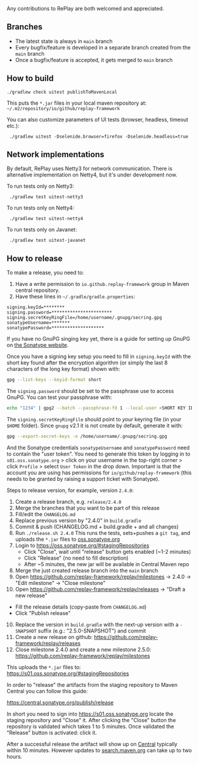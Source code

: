Any contributions to RePlay are both welcomed and appreciated.

## Branches

- The latest state is always in `main` branch
- Every bugfix/feature is developed in a separate branch created from the `main` branch
- Once a bugfix/feature is accepted, it gets merged to `main` branch


## How to build

    ./gradlew check uitest publishToMavenLocal

This puts the `*.jar` files in your local maven repository at: `~/.m2/repository/io/github/replay-framework`

You can also customize parameters of UI tests (browser, headless, timeout etc.):

     ./gradlew uitest -Dselenide.browser=firefox -Dselenide.headless=true

## Network implementations

By default, RePlay uses Netty3 for network communication. 
There is alternative implementation on Netty4, but it's under development now. 

To run tests only on Netty3:

     ./gradlew test uitest-netty3

To run tests only on Netty4:

     ./gradlew test uitest-netty4

To run tests only on Javanet:

     ./gradlew test uitest-javanet

## How to release

To make a release, you need to:
1. Have a write permission to `io.github.replay-framework` group in Maven central repository.
2. Have these lines in `~/.gradle/gradle.properties`:

```
signing.keyId=********
signing.password=***********************
signing.secretKeyRingFile=/home/username/.gnupg/secring.gpg
sonatypeUsername=*******
sonatypePassword=********************
```

If you have no GnuPG singing key yet, there is a guide for setting up GnuPG on [the Sonatype website](https://central.sonatype.org/publish/requirements/gpg).

Once you have a signing key setup you need to fill in `signing.keyId` with the short key found after the encryption algorithm (or simply the last 8 characters of the long key format) shown with:

```sh
gpg --list-keys --keyid-format short
```

The `signing.password` should be set to the passphrase use to access GnuPG. You can test your passphrase with:

```sh
echo "1234" | gpg2 --batch --passphrase-fd 1 --local-user <SHORT KEY ID> -as - > /dev/null && echo "Passphrase correct"
```

The `signing.secretKeyRingFile` should point to *your* keyring file (in your `$HOME` folder).
Since `gnupg` v2.1 it is not create by default, generate it with:

```sh
gpg --export-secret-keys -o /home/username/.gnupg/secring.gpg
```

And the Sonatype credentials `sonatypeUsername` and `sonatypePassword` need to contain the "user token".
You need to generate this token by logging in to `s01.oss.sonatype.org` > click on your username in the top-right corner > click `Profile` > select `User Token` in the drop down.
Important is that the account you are using has permissions for `io/github/replay-framework` (this needs to be granted by raising a support ticket with Sonatype).


Steps to release version, for example, version `2.4.0`:

1. Create a release branch, e.g. `release/2.4.0`
2. Merge the branches that you want to be part of this release
3. Fill/edit the `CHANGELOG.md`
4. Replace previous version by "2.4.0" in `build.gradle`
5. Commit & push (CHANGELOG.md + build.gradle + and all changes)
6. Run `./release.sh 2.4.0`  This runs the tests, sets+pushes a `git tag`, and uploads the `*.jar` files to [oss.sonatype.org](https://oss.sonatype.org)
7. Login to https://oss.sonatype.org/#stagingRepositories
   * Click "Close", wait until "release" button gets enabled (~1-2 minutes)
   * Click "Release" (no need to fill description)
   * After ~5 minutes, the new jar will be available in Central Maven repo
8. Merge the just created release branch into the `main` branch
9. Open https://github.com/replay-framework/replay/milestones -> 2.4.0 -> "Edit milestone" -> "Close milestone"
10. Open https://github.com/replay-framework/replay/releases -> "Draft a new release"
   * Fill the release details (copy-paste from `CHANGELOG.md`)
   * Click "Publish release"
10. Replace the version in `build.gradle` with the next-up version with a `-SNAPSHOT` suffix (e.g.: "2.5.0-SNAPSHOT") and commit
11. Create a new release on github: https://github.com/replay-framework/replay/releases
12. Close milestone 2.4.0 and create a new milestone 2.5.0: https://github.com/replay-framework/replay/milestones

This uploads the `*.jar` files to: https://s01.oss.sonatype.org/#stagingRepositories

In order to "release" the artifacts from the staging repository to Maven Central you can follow this guide:

https://central.sonatype.org/publish/release

In short you need to sign into https://s01.oss.sonatype.org locate the staging repository and "Close" it.
After clicking the "Close" button the repository is validated which takes 1 to 5 minutes.
Once validated the "Release" button is activated: click it.

After a successful release the artifact will show up on [Central](https://central.sonatype.com/artifact/io.github.replay-framework/framework/versions) typically within 10 minutes.
However updates to [search.maven.org](https://search.maven.org) can take up to two hours.



